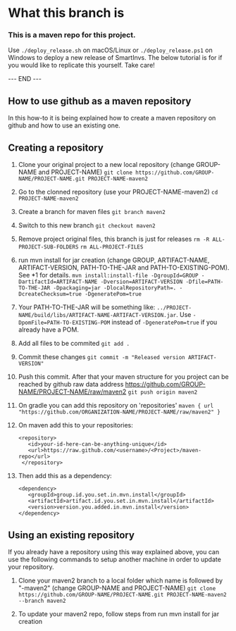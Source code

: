 # What this branch is

### This is a maven repo for this project. 
Use ```./deploy_release.sh``` on macOS/Linux or ```./deploy_release.ps1``` on Windows to deploy a new release of SmartInvs.
The below tutorial is for if you would like to replicate this yourself. Take care!

--- END ---
## How to use github as a maven repository

In this how-to it is being explained how to create a maven repository on github and how to use an existing one.

## Creating a repository

1. Clone your original project to a new local repository (change GROUP-NAME and PROJECT-NAME) ```git clone https://github.com/GROUP-NAME/PROJECT-NAME.git PROJECT-NAME-maven2```

1. Go to the clonned repository (use your PROJECT-NAME-maven2)
   ```cd PROJECT-NAME-maven2```

1. Create a branch for maven files
   ```git branch maven2```

1. Switch to this new branch
   ```git checkout maven2```

1. Remove project original files, this branch is just for releases
   ```rm -R ALL-PROJECT-SUB-FOLDERS```
   ```rm ALL-PROJECT-FILES```

1. run mvn install for jar creation (change GROUP, ARTIFACT-NAME, ARTIFACT-VERSION, PATH-TO-THE-JAR and PATH-TO-EXISTING-POM). See *1 for details.
   ```mvn install:install-file -DgroupId=GROUP -DartifactId=ARTIFACT-NAME -Dversion=ARTIFACT-VERSION -Dfile=PATH-TO-THE-JAR -Dpackaging=jar -DlocalRepositoryPath=. -DcreateChecksum=true -DgeneratePom=true```

1. Your PATH-TO-THE-JAR will be something like: ```../PROJECT-NAME/build/libs/ARTIFACT-NAME-ARTIFACT-VERSION.jar```. Use ```-DpomFile=PATH-TO-EXISTING-POM``` instead of ```-DgeneratePom=true``` if you already have a POM.

1. Add all files to be commited
   ```git add .```

1. Commit these changes
   ```git commit -m "Released version ARTIFACT-VERSION"```

1. Push this commit. After that your maven structure for you project can be reached by github raw data address https://github.com/GROUP-NAME/PROJECT-NAME/raw/maven2
   ```git push origin maven2```

1. On gradle you can add this repository on 'repositories'
   ```maven { url "https://github.com/ORGANIZATION-NAME/PROJECT-NAME/raw/maven2" }```

1. On maven add this to your repositories:
   ```
   <repository>
      <id>your-id-here-can-be-anything-unique</id>
      <url>https://raw.github.com/<username>/<Project>/maven-repo</url>
    </repository>
   ```
1. Then add this as a dependency:
   ```
   <dependency>
      <groupId>group.id.you.set.in.mvn.install</groupId>
      <artifactId>artifact.id.you.set.in.mvn.install</artifactId>
      <version>version.you.added.in.mvn.install</version>
   </dependency>
   ```

## Using an existing repository

If you already have a repository using this way explained above, you can use the following commands to setup another machine in order to update your repository.

1. Clone your maven2 branch to a local folder which name is followed by "-maven2" (change GROUP-NAME and PROJECT-NAME) ```git clone https://github.com/GROUP-NAME/PROJECT-NAME.git PROJECT-NAME-maven2 --branch maven2```

1. To update your maven2 repo, follow steps from run mvn install for jar creation